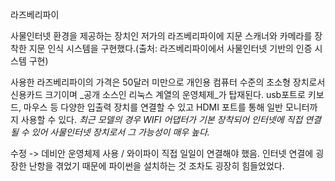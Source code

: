 라즈베리파이

사물인터넷 환경을 제공하는 장치인 저가의 라즈베리파이에 지문 스캐너와 카메라를 장착한 지문 인식 시스템을 구현했다.(출처: 라즈베리파이에서 사물인터넷 기반의 인증 시스템 구현)

사용한 라즈베리파이의 가격은 50달러 미만으로 개인용 컴퓨터 수준의 초소형 장치로서 신용카드 크기이며 _공개 소스인 리눅스 계열의 운영체제_가 탑재된다. usb포트로 키보드, 마우스 등 다양한 입출력 장치를 연결할 수 있고 HDMI 포트를 통해 일반 모니터까지 사용할 수 있다. _최근 모델의 경우 WIFI 어댑터가 기본 장착되어 인터넷에 직접 연결될 수 있어 사물인터넷 장치로서 그 가능성이 매우 높다._



수정 -> 데비안 운영체제 사용 / 와이파이 직접 일일이 연결해야 했음. 인터넷 연결에 굉장한 난항을 겪었기 때문에 파이썬을 설치하는 것 조차도 굉장히 힘들었었다.